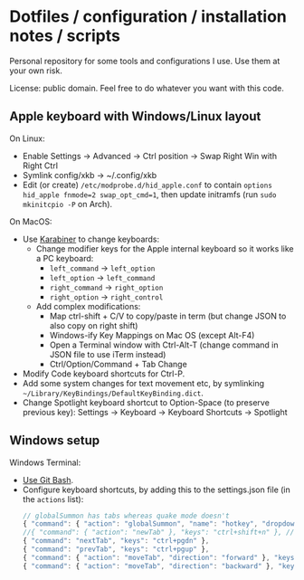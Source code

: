 # Dotfiles / configuration / installation notes / scripts

Personal repository for some tools and configurations I use. Use them at your own risk.

License: public domain. Feel free to do whatever you want with this code.

## Apple keyboard with Windows/Linux layout

On Linux:
  * Enable Settings -> Advanced -> Ctrl position -> Swap Right Win with Right Ctrl
  * Symlink config/xkb -> ~/.config/xkb
  * Edit (or create) `/etc/modprobe.d/hid_apple.conf` to contain `options hid_apple fnmode=2 swap_opt_cmd=1`, then update initramfs (run `sudo mkinitcpio -P` on Arch).

On MacOS:
  * Use [Karabiner](https://karabiner-elements.pqrs.org/) to change keyboards:
    * Change modifier keys for the Apple internal keyboard so it works like a PC keyboard:
      - `left_command` -> `left_option`
      - `left_option` -> `left_command`
      - `right_command` -> `right_option`
      - `right_option` -> `right_control`
    * Add complex modifications:
      - Map ctrl-shift + C/V to copy/paste in term (but change JSON to also copy on right shift)
      - Windows-ify Key Mappings on Mac OS (except Alt-F4)
      - Open a Terminal window with Ctrl-Alt-T (change command in JSON file to use iTerm instead)
      - Ctrl/Option/Command + Tab Change
  * Modify Code keyboard shortcuts for Ctrl-P.
  * Add some system changes for text movement etc, by symlinking `~/Library/KeyBindings/DefaultKeyBinding.dict`.
  * Change Spotlight keyboard shortcut to Option-Space (to preserve previous key):
    Settings -> Keyboard -> Keyboard Shortcuts -> Spotlight

## Windows setup

Windows Terminal:
  * [Use Git Bash](https://www.youtube.com/watch?v=zM9Mb-otqww).
  * Configure keyboard shortcuts, by adding this to the settings.json file (in the `actions` list):
    ```javascript
    // globalSummon has tabs whereas quake mode doesn't
    { "command": { "action": "globalSummon", "name": "hotkey", "dropdownDuration": 0 }, "keys": "f9" },
    //{ "command": { "action": "newTab" }, "keys": "ctrl+shift+n" }, // doesn't work
    { "command": "nextTab", "keys": "ctrl+pgdn" },
    { "command": "prevTab", "keys": "ctrl+pgup" },
    { "command": { "action": "moveTab", "direction": "forward" }, "keys": "ctrl+shift+pgdn" },
    { "command": { "action": "moveTab", "direction": "backward" }, "keys": "ctrl+shift+pgup" }
    ```
